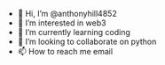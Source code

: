 - 👋 Hi, I’m @anthonyhill4852
- 👀 I’m interested in web3
- 🌱 I’m currently learning coding
- 💞️ I’m looking to collaborate on python
- 📫 How to reach me email

<!---
anthonyhill4852/anthonyhill4852 is a ✨ special ✨ repository because its `README.md` (this file) appears on your GitHub profile.
You can click the Preview link to take a look at your changes.
--->
